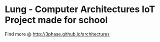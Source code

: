 # Lung - Computer Architectures IoT Project made for school
Find more @ http://3phase.github.io/architectures

